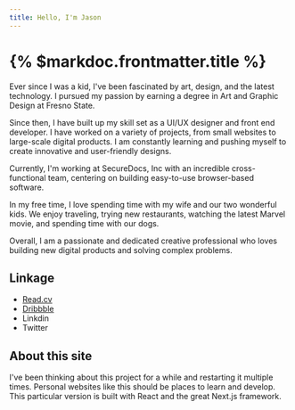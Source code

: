 ```yaml
---
title: Hello, I'm Jason
---
```


# {% $markdoc.frontmatter.title %}

Ever since I was a kid, I've been fascinated by art, design, and the latest technology. I pursued my passion by earning a degree in Art and Graphic Design at Fresno State.

Since then, I have built up my skill set as a UI/UX designer and front end developer. I have worked on a variety of projects, from small websites to large-scale digital products. I am constantly learning and pushing myself to create innovative and user-friendly designs.

Currently, I'm working at SecureDocs, Inc with an incredible cross-functional team, centering on building easy-to-use browser-based software.

In my free time, I love spending time with my wife and our two wonderful kids. We enjoy traveling, trying new restaurants, watching the latest Marvel movie, and spending time with our dogs.

Overall, I am a passionate and dedicated creative professional who loves building new digital products and solving complex problems.

## Linkage

- [Read.cv](https://read.cv)
- [Dribbble](https://dribbble.com)
- Linkdin
- Twitter

## About this site

I've been thinking about this project for a while and restarting it multiple times. Personal websites like this should be places to learn and develop. This particular version is built with React and the great Next.js framework.
